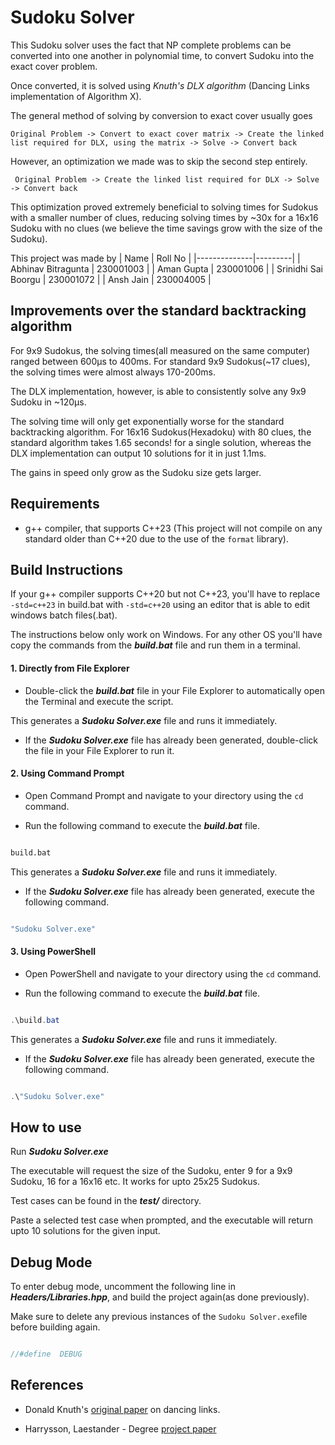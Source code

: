 
# Sudoku Solver

  

This Sudoku solver uses the fact that NP complete problems can be converted into one another in polynomial time, to convert Sudoku into the exact cover problem.

Once converted, it is solved using _Knuth's DLX algorithm_ (Dancing Links implementation of Algorithm X).

The general method of solving by conversion to exact cover usually goes

``Original Problem -> Convert to exact cover matrix -> Create the linked list required for DLX, using the matrix -> Solve -> Convert back``

However, an optimization we made was to skip the second step entirely.

`` Original Problem -> Create the linked list required for DLX -> Solve -> Convert back``

This optimization proved extremely beneficial to solving times for Sudokus with a smaller number of clues, reducing solving times by  ~30x for a 16x16 Sudoku with no clues (we believe the time savings grow with the size of the Sudoku).


This project was made by
| Name         | Roll No |
|--------------|---------|
| Abhinav Bitragunta        | 230001003     |
| Aman Gupta          | 230001006     |
| Srinidhi Sai Boorgu     | 230001072     |
| Ansh Jain     | 230004005     |

## Improvements over the standard backtracking algorithm
For 9x9 Sudokus, the solving times(all measured on the same computer) ranged between 600μs to 400ms.
For standard  9x9 Sudokus(~17 clues), the solving times were almost always 170-200ms.

The DLX implementation, however, is able to consistently solve any 9x9 Sudoku in ~120μs.

The solving time will only get exponentially worse for the standard backtracking algorithm.
For 16x16 Sudokus(Hexadoku) with 80 clues, the standard algorithm takes  1.65 seconds! for a single solution, whereas the DLX implementation can output 10 solutions for it in just 1.1ms.

The gains in speed only grow as the Sudoku size gets larger.

## Requirements
* g++ compiler, that supports C++23 (This project will not compile on any standard older than C++20 due to the use of the ``format`` library).

## Build Instructions

  If your g++ compiler supports C++20 but not C++23, you'll have to replace ``-std=c++23`` in build.bat with ``-std=c++20`` using an editor that is able to edit windows batch files(.bat).
  
  The instructions below only work on Windows. For any other OS you'll have copy the commands from the **_build.bat_** file and run them in a terminal.

#### 1. Directly from File Explorer

  

* Double-click the **_build.bat_** file in your File Explorer to automatically open the Terminal and execute the script.

This generates a **_Sudoku Solver.exe_** file and runs it immediately.

  

* If the **_Sudoku Solver.exe_** file has already been generated, double-click the file in your File Explorer to run it.

  

#### 2. Using Command Prompt

* Open Command Prompt and navigate to your directory using the `cd` command.

* Run the following command to execute the **_build.bat_** file.

```cmd

build.bat

```

This generates a **_Sudoku Solver.exe_** file and runs it immediately.

* If the **_Sudoku Solver.exe_** file has already been generated, execute the following command.

```cmd

"Sudoku Solver.exe"

```


#### 3. Using PowerShell

* Open PowerShell and navigate to your directory using the `cd` command.

* Run the following command to execute the **_build.bat_** file.

```powershell

.\build.bat

```

This generates a **_Sudoku Solver.exe_** file and runs it immediately.

* If the **_Sudoku Solver.exe_** file has already been generated, execute the following command.

```powershell

.\"Sudoku Solver.exe"

```

## How to use

Run ***_Sudoku Solver.exe_***

The executable will request the size of the Sudoku, enter 9 for a 9x9 Sudoku, 16 for a 16x16 etc. It works for upto 25x25 Sudokus.

Test cases can be found in the ***_test/_*** directory.

Paste a selected test case when prompted, and the executable will return upto 10 solutions for the given input.

  

## Debug Mode

To enter debug mode, uncomment the following line in **_Headers/Libraries.hpp_**, and build the project again(as done previously).

Make sure to delete any previous instances of the `Sudoku Solver.exe`file before building again.

```c++

//#define  DEBUG

```

## References

 * Donald Knuth's [original paper](https://www.ocf.berkeley.edu/~jchu/publicportal/sudoku/0011047.pdf) on dancing links.
 
* Harrysson, Laestander - Degree [project paper](https://www.kth.se/social/files/58861771f276547fe1dbf8d1/HLaestanderMHarrysson_dkand14.pdf)
